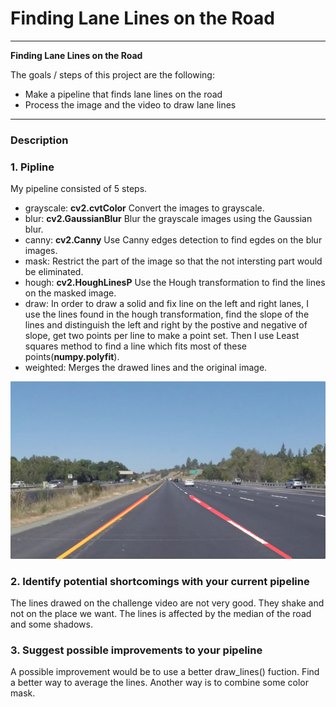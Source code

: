 # **Finding Lane Lines on the Road** 




---

**Finding Lane Lines on the Road**

The goals / steps of this project are the following:
* Make a pipeline that finds lane lines on the road
* Process the image and the video to draw lane lines



[//]: # (Image References)

[image1]: ./test_images_output/result_solidYellowLeft.jpg

---

### Description

### 1. Pipline

My pipeline consisted of 5 steps. 
* grayscale: **cv2.cvtColor** Convert the images to grayscale.
* blur: **cv2.GaussianBlur** Blur the grayscale images using the Gaussian blur.
* canny: **cv2.Canny** Use Canny edges detection to find egdes on the blur images.
* mask: Restrict the part of the image so that the not intersting part would be eliminated.
* hough: **cv2.HoughLinesP** Use the Hough transformation to find the lines on the masked image.
* draw: In order to draw a solid and fix line on the left and right lanes, I use the lines found in the hough transformation, find the slope of the lines and distinguish the left and right by the postive and negative of slope, get two points per line to make a point set. Then I use Least squares method to find a line which fits most of these points(**numpy.polyfit**).
* weighted: Merges the drawed lines and the original image.



![alt text][image1]


### 2. Identify potential shortcomings with your current pipeline

The lines drawed on the challenge video are not very good. They shake and not on the place we want. The lines is affected by the median of the road and some shadows.



### 3. Suggest possible improvements to your pipeline

A possible improvement would be to use a better draw_lines() fuction. Find a better way to average the lines.
Another way is to combine some color mask. 


